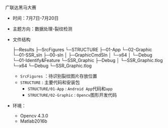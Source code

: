 广联达黑马大赛

- 时间：7月7日-7月20日

- 主题方向：数据处理-裂纹检测

- 文件结构

  ├─Results
  ├─SrcFigures
  └─STRUCTURE
      ├─01-App
      └─02-Graphic
          └─01-SSR_sln
              ├─00-sln
              │  ├─GraphicCmdSln
              │  └─x64
              │      └─Debug
              └─01-Identify&Feature
                  └─SSR_Graphic
                      ├─Debug
                      │  └─SSR_Graphic.tlog
                      └─x64
                          └─Debug
                              └─SSR_Graphic.tlog

  - `SrcFigures` ：待识别裂纹图片存放位置
  - `STRUCTURE` : 主要代码和安装包
    - `STRUCTURE/01-App` : `Android App`代码和`app`
    - `STRUCTURE/02-Graphic` : `Opencv`图形开发代码

- 环境：
  - Opencv 4.3.0
  - Matlab2016b